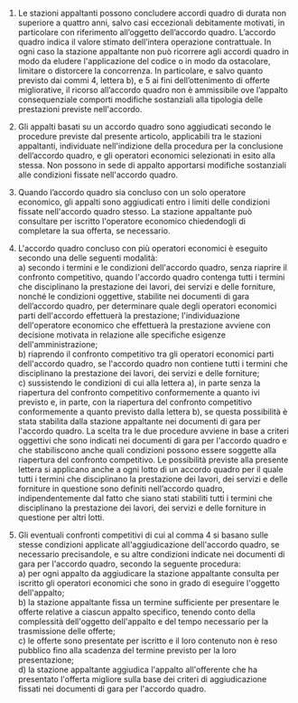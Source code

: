 1. Le stazioni appaltanti possono concludere accordi quadro di durata non superiore a quattro anni, salvo casi eccezionali debitamente motivati, in particolare con riferimento all’oggetto dell’accordo quadro. L’accordo quadro indica il valore stimato dell’intera operazione contrattuale. In ogni caso la stazione appaltante non può ricorrere agli accordi quadro in modo da eludere l'applicazione del codice o in modo da ostacolare, limitare o distorcere la concorrenza. In particolare, e salvo quanto previsto dai commi 4, lettera b), e 5 ai fini dell’ottenimento di offerte migliorative, il ricorso all’accordo quadro non è ammissibile ove l’appalto consequenziale comporti modifiche sostanziali alla tipologia delle prestazioni previste nell'accordo.

2. Gli appalti basati su un accordo quadro sono aggiudicati secondo le procedure previste dal presente articolo, applicabili tra le stazioni appaltanti, individuate nell'indizione della procedura per la conclusione dell’accordo quadro, e gli operatori economici selezionati in esito alla stessa. Non possono in sede di appalto apportarsi modifiche sostanziali alle condizioni fissate nell'accordo quadro.

3. Quando l’accordo quadro sia concluso con un solo operatore economico, gli appalti sono aggiudicati entro i limiti delle condizioni fissate nell'accordo quadro stesso. La stazione appaltante può consultare per iscritto l'operatore economico chiedendogli di completare la sua offerta, se necessario.

4. L'accordo quadro concluso con più operatori economici è eseguito secondo una delle seguenti modalità:<br>a) secondo i termini e le condizioni dell'accordo quadro, senza riaprire il confronto competitivo, quando l'accordo quadro contenga tutti i termini che disciplinano la prestazione dei lavori, dei servizi e delle forniture, nonché le condizioni oggettive, stabilite nei documenti di gara dell’accordo quadro, per determinare quale degli operatori economici parti dell'accordo effettuerà la prestazione; l'individuazione dell'operatore economico che effettuerà la prestazione avviene con decisione motivata in relazione alle specifiche esigenze dell'amministrazione;<br>b) riaprendo il confronto competitivo tra gli operatori economici parti dell'accordo quadro, se l'accordo quadro non contiene tutti i termini che disciplinano la prestazione dei lavori, dei servizi e delle forniture; <br>c) sussistendo le condizioni di cui alla lettera a), in parte senza la riapertura del confronto competitivo conformemente a quanto ivi previsto e, in parte, con la riapertura del confronto competitivo conformemente a quanto previsto dalla lettera b), se questa possibilità è stata stabilita dalla stazione appaltante nei documenti di gara per l'accordo quadro. La scelta tra le due procedure avviene in base a criteri oggettivi che sono indicati nei documenti di gara per l'accordo quadro e che stabiliscono anche quali condizioni possono essere soggette alla riapertura del confronto competitivo. Le possibilità previste alla presente lettera si applicano anche a ogni lotto di un accordo quadro per il quale tutti i termini che disciplinano la prestazione dei lavori, dei servizi e delle forniture in questione sono definiti nell’accordo quadro, indipendentemente dal fatto che siano stati stabiliti tutti i termini che disciplinano la prestazione dei lavori, dei servizi e delle forniture in questione per altri lotti.

5. Gli eventuali confronti competitivi di cui al comma 4 si basano sulle stesse condizioni applicate all'aggiudicazione dell'accordo quadro, se necessario precisandole, e su altre condizioni indicate nei documenti di gara per l'accordo quadro, secondo la seguente procedura:<br>a) per ogni appalto da aggiudicare la stazione appaltante consulta per iscritto gli operatori economici che sono in grado di eseguire l'oggetto dell'appalto;<br>b) la stazione appaltante fissa un termine sufficiente per presentare le offerte relative a ciascun appalto specifico, tenendo conto della complessità dell'oggetto dell'appalto e del tempo necessario per la trasmissione delle offerte;<br>c) le offerte sono presentate per iscritto e il loro contenuto non è reso pubblico fino alla scadenza del termine previsto per la loro presentazione;<br>d) la stazione appaltante aggiudica l'appalto all'offerente che ha presentato l'offerta migliore sulla base dei criteri di aggiudicazione fissati nei documenti di gara per l'accordo quadro.
